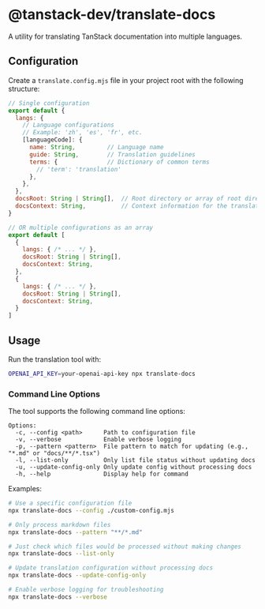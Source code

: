 # @tanstack-dev/translate-docs

A utility for translating TanStack documentation into multiple languages.

## Configuration

Create a `translate.config.mjs` file in your project root with the following structure:

```js
// Single configuration
export default {
  langs: {
    // Language configurations
    // Example: 'zh', 'es', 'fr', etc.
    [languageCode]: {
      name: String,         // Language name
      guide: String,        // Translation guidelines
      terms: {              // Dictionary of common terms
        // 'term': 'translation'
      },
    },
  },
  docsRoot: String | String[],  // Root directory or array of root directories
  docsContext: String,          // Context information for the translator
}

// OR multiple configurations as an array
export default [
  {
    langs: { /* ... */ },
    docsRoot: String | String[],
    docsContext: String,
  },
  {
    langs: { /* ... */ },
    docsRoot: String | String[],
    docsContext: String,
  }
]
```

## Usage

Run the translation tool with:

```bash
OPENAI_API_KEY=your-openai-api-key npx translate-docs
```

### Command Line Options

The tool supports the following command line options:

```
Options:
  -c, --config <path>      Path to configuration file
  -v, --verbose            Enable verbose logging
  -p, --pattern <pattern>  File pattern to match for updating (e.g., "*.md" or "docs/**/*.tsx")
  -l, --list-only          Only list file status without updating docs
  -u, --update-config-only Only update config without processing docs
  -h, --help               Display help for command
```

Examples:

```bash
# Use a specific configuration file
npx translate-docs --config ./custom-config.mjs

# Only process markdown files
npx translate-docs --pattern "**/*.md"

# Just check which files would be processed without making changes
npx translate-docs --list-only

# Update translation configuration without processing docs
npx translate-docs --update-config-only

# Enable verbose logging for troubleshooting
npx translate-docs --verbose
```
